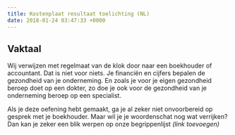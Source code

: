 ```yaml
---
title: Kostenplaat resultaat toelichting (NL)
date: 2018-01-24 03:47:33 +0000
---
```

## Vaktaal

Wij verwijzen met regelmaat van de klok door naar een boekhouder of accountant. Dat is niet voor niets. Je financiën en cijfers bepalen de gezondheid van je onderneming. En zoals je voor je eigen gezondheid beroep doet op een dokter, zo doe je ook voor de gezondheid van je onderneming beroep op een specialist.

Als je deze oefening hebt gemaakt, ga je al zeker niet onvoorbereid op gesprek met je boekhouder. Maar wil je je woordenschat nog wat verrijken? Dan kan je zeker een blik werpen op onze begrippenlijst _(link toevoegen)_